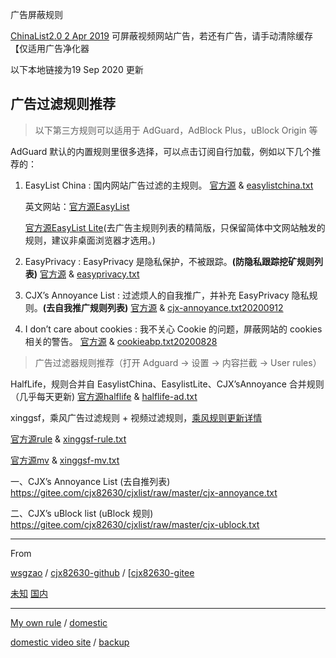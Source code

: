 广告屏蔽规则

[ChinaList2.0 2 Apr 2019](adb/ChinaList2.0.txt) 可屏蔽视频网站广告，若还有广告，请手动清除缓存【仅适用广告净化器

以下本地链接为19 Sep 2020 更新

## 广告过滤规则推荐

> 以下第三方规则可以适用于 AdGuard，AdBlock Plus，uBlock Origin 等

AdGuard 默认的内置规则里很多选择，可以点击订阅自行加载，例如以下几个推荐的：

1. EasyList China : 国内网站广告过滤的主规则。
   [官方源](https://easylist-downloads.adblockplus.org/easylistchina.txt) & [easylistchina.txt](adb/easylistchina.txt) 
   
   英文网站：[官方源EasyList](https://easylist-downloads.adblockplus.org/easylist.txt) 
   
   [官方源EasyList Lite](https://gitee.com/cjx82630/cjxlist/raw/master/cjxlist.txt)(去广告主规则列表的精简版，只保留简体中文网站触发的规则，建议非桌面浏览器才选用。)
   
2. EasyPrivacy : EasyPrivacy 是隐私保护，不被跟踪。**(防隐私跟踪挖矿规则列表)**
   [官方源](https://easylist-downloads.adblockplus.org/easyprivacy.txt) & [easyprivacy.txt](adb/easyprivacy.txt)

3. CJX’s Annoyance List : 过滤烦人的自我推广，并补充 EasyPrivacy 隐私规则。**(去自我推广规则列表)**
   [官方源](https://raw.githubusercontent.com/cjx82630/cjxlist/master/cjx-annoyance.txt) & [cjx-annoyance.txt20200912](adb/cjx-annoyance.txt)

4. I don’t care about cookies : 我不关心 Cookie 的问题，屏蔽网站的 cookies 相关的警告。
   [官方源](https://www.i-dont-care-about-cookies.eu/abp/) & [cookieabp.txt20200828](adb/cookieabp.txt)

> 广告过滤器规则推荐（打开 Adguard -> 设置 -> 内容拦截 -> User rules）

HalfLife，规则合并自 EasylistChina、EasylistLite、CJX’sAnnoyance 合并规则（几乎每天更新)
[官方源halflife](https://gitee.com/halflife/list/raw/master/ad.txt) & [halflife-ad.txt](adb/halflife-ad.txt)

xinggsf，乘风广告过滤规则 + 视频过滤规则，[乘风规则更新详情](https://bbs.kafan.cn/thread-1866845-1-1.html)

[官方源rule](https://gitee.com/xinggsf/Adblock-Rule/raw/master/rule.txt) & [xinggsf-rule.txt](adb/xinggsf-rule.txt)

[官方源mv](https://gitee.com/xinggsf/Adblock-Rule/raw/master/mv.txt) & [xinggsf-mv.txt](adb/xinggsf-mv.txt)

一、CJX’s Annoyance List (去自推列表)
https://gitee.com/cjx82630/cjxlist/raw/master/cjx-annoyance.txt

二、CJX’s uBlock list (uBlock 规则)
https://gitee.com/cjx82630/cjxlist/raw/master/cjx-ublock.txt

---

From

[wsgzao](https://wsgzao.github.io/post/adguard/) / [cjx82630-github](https://github.com/cjx82630/cjxlist) / [[cjx82630-gitee](https://gitee.com/cjx82630/cjxlist) 

[未知](https://raw.githubusercontent.com/mrvivacious/porNo_open_source/master/lists.js) [国内](https://cdn.jsdelivr.net/gh/mrvivacious/PorNo-_Porn_Blocker/lists.js)

---

[My own rule](Adguard_myown.txt) / [domestic](https://cdn.jsdelivr.net/gh/zigou23/ADList/Adguard_myown.txt)

[domestic video site](https://gitee.com/xinggsf/Adblock-Rule/raw/master/mv.txt) / [backup](adb/xinggsf-mv.txt)


